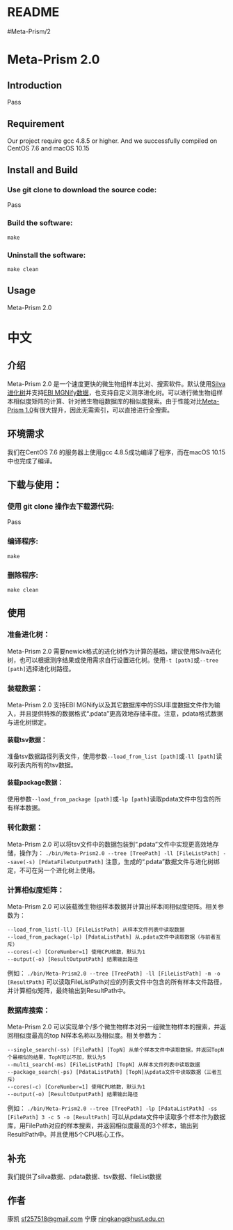 # README
#Meta-Prism/2
# Meta-Prism 2.0
## Introduction
Pass
## Requirement
Our project require gcc 4.8.5 or higher. And we successfully compiled on CentOS 7.6 and macOS 10.15
## Install and Build
### Use git clone to download the source code:
Pass
### Build the software:
`make`
### Uninstall the software:
`make clean`
## Usage
Meta-Prism 2.0

# 中文
## 介绍
Meta-Prism 2.0 是一个速度更快的微生物组样本比对、搜索软件。默认使用[Silva进化树](https://www.arb-silva.de)并支持[EBI MGNify数据](https://www.ebi.ac.uk/metagenomics/)，也支持自定义测序进化树。可以进行微生物组样本相似度矩阵的计算、针对微生物组数据库的相似度搜索。由于性能对比[Meta-Prism 1.0](https://github.com/HUST-NingKang-Lab/metaPrism)有很大提升，因此无需索引，可以直接进行全搜索。
## 环境需求
我们在CentOS 7.6 的服务器上使用gcc 4.8.5成功编译了程序，而在macOS 10.15中也完成了编译。
## 下载与使用：
### 使用 git clone 操作去下载源代码:
Pass
### 编译程序:
`make`
### 删除程序:
`make clean`
## 使用
###  准备进化树：
Meta-Prism 2.0 需要newick格式的进化树作为计算的基础，建议使用Silva进化树，也可以根据测序结果或使用需求自行设置进化树。使用`-t [path]`或`--tree [path]`选择进化树路径。
### 装载数据：
Meta-Prism 2.0 支持EBI MGNify以及其它数据库中的SSU丰度数据文件作为输入，并且提供特殊的数据格式“.pdata”更高效地存储丰度。注意，pdata格式数据与进化树绑定。
#### 装载tsv数据：
准备tsv数据路径列表文件，使用参数`--load_from_list [path]`或`-ll [path]`读取列表内所有的tsv数据。
#### 装载package数据：
使用参数`--load_from_package [path]`或`-lp [path]`读取pdata文件中包含的所有样本数据。
### 转化数据：
Meta-Prism 2.0 可以将tsv文件中的数据包装到“.pdata”文件中实现更高效地存储，操作为：
`./bin/Meta-Prism2.0 --tree [TreePath] -ll [FileListPath] --save(-s) [PdataFileOutputPath]`
注意，生成的“.pdata”数据文件与进化树绑定，不可在另一个进化树上使用。
### 计算相似度矩阵：
Meta-Prism 2.0 可以装载微生物组样本数据并计算出样本间相似度矩阵。相关参数为：
```
--load_from_list(-ll) [FileListPath] 从样本文件列表中读取数据
--load_from_package(-lp) [PdataListPath] 从.pdata文件中读取数据（与前者互斥）
--cores(-c) [CoreNumber=1] 使用CPU核数，默认为1
--output(-o) [ResultOutputPath] 结果输出路径
```
例如：
`./bin/Meta-Prism2.0 --tree [TreePath] -ll [FileListPath] -m -o [ResultPath]`
可以读取FileListPath对应的列表文件中包含的所有样本文件路径，并计算相似矩阵，最终输出到ResultPath中。
### 数据库搜索：
Meta-Prism 2.0 可以实现单个/多个微生物样本对另一组微生物样本的搜索，并返回相似度最高的top N样本名称以及相似度。相关参数为：
```
--single_search(-ss) [FilePath] [TopN] 从单个样本文件中读取数据，并返回TopN个最相似的结果，TopN可以不加，默认为5
--multi_search(-ms) [FileListPath] [TopN] 从样本文件列表中读取数据
--package_search(-ps) [PdataListPath] [TopN]从pdata文件中读取数据（三者互斥）
--cores(-c) [CoreNumber=1] 使用CPU核数，默认为1
--output(-o) [ResultOutputPath] 结果输出路径
```
例如：
`./bin/Meta-Prism2.0 --tree [TreePath] -lp [PdataListPath] -ss [FilePath] 3 -c 5 -o [ResultPath]`
可以从pdata文件中读取多个样本作为数据库，用FilePath对应的样本搜索，并返回相似度最高的3个样本，输出到ResultPath中。并且使用5个CPU核心工作。
## 补充
我们提供了silva数据、pdata数据、tsv数据、fileList数据
## 作者
康凯 sf257518@gmail.com
宁康 ningkang@hust.edu.cn